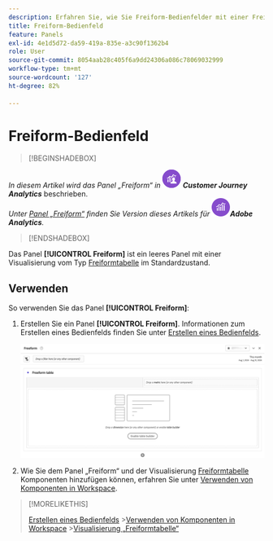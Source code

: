```yaml
---
description: Erfahren Sie, wie Sie Freiform-Bedienfelder mit einer Freiformtabelle als Startstatus für Ihr Analysis Workspace-Projekt verwenden.
title: Freiform-Bedienfeld
feature: Panels
exl-id: 4e1d5d72-da59-419a-835e-a3c90f1362b4
role: User
source-git-commit: 8054aab28c405f6a9dd24306a086c78069032999
workflow-type: tm+mt
source-wordcount: '127'
ht-degree: 82%

---
```


# Freiform-Bedienfeld


>[!BEGINSHADEBOX]

_In diesem Artikel wird das Panel „Freiform“ in_ ![CustomerJourneyAnalytics](/help/assets/icons/CustomerJourneyAnalytics.svg) _&#x200B;**Customer Journey Analytics**&#x200B;_ beschrieben.<br/>_Unter [Panel „Freiform“](https://experienceleague.adobe.com/de/docs/analytics/analyze/analysis-workspace/panels/freeform-panel) finden Sie Version dieses Artikels für_ ![AdobeAnalytics](/help/assets/icons/AdobeAnalytics.svg) _&#x200B;**Adobe Analytics**._

>[!ENDSHADEBOX]


Das Panel **[!UICONTROL Freiform]** ist ein leeres Panel mit einer Visualisierung vom Typ [Freiformtabelle](/help/analysis-workspace/visualizations/freeform-table/freeform-table.md) im Standardzustand.

## Verwenden

So verwenden Sie das Panel **[!UICONTROL Freiform]**:

1. Erstellen Sie ein Panel **[!UICONTROL Freiform]**. Informationen zum Erstellen eines Bedienfelds finden Sie unter [Erstellen eines Bedienfelds](panels.md#create-a-panel).

   ![Das standardmäßige Panel „Freiform“: ein leeres Panel mit einer Freiformtabelle.](assets/freeform-panel.png)

1. Wie Sie dem Panel „Freiform“ und der Visualisierung [Freiformtabelle](/help/analysis-workspace/visualizations/freeform-table/freeform-table.md) Komponenten hinzufügen können, erfahren Sie unter [Verwenden von Komponenten in Workspace](/help/components/use-components-in-workspace.md).


>[!MORELIKETHIS]
>
>[Erstellen eines Bedienfelds](/help/analysis-workspace/c-panels/panels.md#create-a-panel)
>&#x200B;>[Verwenden von Komponenten in Workspace](/help/components/use-components-in-workspace.md)
>&#x200B;>[Visualisierung „Freiformtabelle“](/help/analysis-workspace/visualizations/freeform-table/freeform-table.md)
>